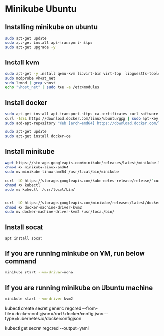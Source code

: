 # Minikube Ubuntu


## Installing minikube on ubuntu

```bash
sudo apt-get update
sudo apt-get install apt-transport-https
sudo apt-get upgrade -y
```


## Install kvm

```bash
sudo apt-get -y install qemu-kvm libvirt-bin virt-top  libguestfs-tools virtinst bridge-utils
sudo modprobe vhost_net
sudo lsmod | grep vhost
echo "vhost_net" | sudo tee -a /etc/modules
```


## Install docker

```bash
sudo apt-get install apt-transport-https ca-certificates curl software-properties-common
curl -fsSL https://download.docker.com/linux/ubuntu/gpg | sudo apt-key add -
sudo add-apt-repository "deb [arch=amd64] https://download.docker.com/linux/ubuntu $(lsb_release -cs) stable"

sudo apt-get update
sudo apt-get install docker-ce
```


## Install minikube

```bash
wget https://storage.googleapis.com/minikube/releases/latest/minikube-linux-amd64
chmod +x minikube-linux-amd64
sudo mv minikube-linux-amd64 /usr/local/bin/minikube

curl -LO https://storage.googleapis.com/kubernetes-release/release/`curl -s https://storage.googleapis.com/kubernetes-release/release/stable.txt`/bin/linux/amd64/kubectl
chmod +x kubectl
sudo mv kubectl  /usr/local/bin/


curl -LO https://storage.googleapis.com/minikube/releases/latest/docker-machine-driver-kvm2
chmod +x docker-machine-driver-kvm2
sudo mv docker-machine-driver-kvm2 /usr/local/bin/
```

## Install socat
```bash
apt install socat
```

## If you are running minkube on VM, run below command

```bash
minikube start --vm-driver=none
```


## If you are running minikube on Ubuntu machine

```bash
minikube start --vm-driver kvm2
```

kubectl create secret generic regcred --from-file=.dockerconfigjson=/root/.docker/config.json --type=kubernetes.io/dockerconfigjson

kubectl get secret regcred --output=yaml